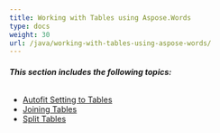 ```yaml
---
title: Working with Tables using Aspose.Words
type: docs
weight: 30
url: /java/working-with-tables-using-aspose-words/
---
```


###### **This section includes the following topics:**

- [Autofit Setting to Tables](https://docs.aspose.com/words/java/autofit-setting-to-tables/)
- [Joining Tables](https://docs.aspose.com/words/java/joining-tables/)
- [Split Tables](https://docs.aspose.com/words/java/split-tables/)
